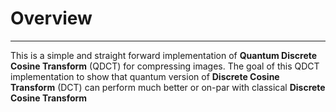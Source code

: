# Overview
----
This is a simple and straight forward implementation of **Quantum Discrete Cosine Transform** (QDCT) for compressing images. The goal of this QDCT implementation to show that quantum version of **Discrete Cosine Transform** (DCT) can perform much better or on-par with classical **Discrete Cosine Transform**